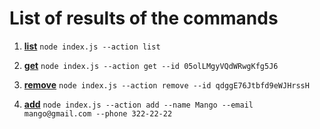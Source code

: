 # List of results of the commands

1. **[list](https://zapodaj.net/plik-QcUif4rSit)** `node index.js --action list`

2. **[get](https://zapodaj.net/images/c3f40514036ed.png)** `node index.js --action get --id 05olLMgyVQdWRwgKfg5J6`

3. **[remove](https://zapodaj.net/images/90ed120da8f87.png)** `node index.js --action remove --id qdggE76Jtbfd9eWJHrssH`

4. **[add](https://zapodaj.net/images/b5a6fa2777d87.png)**
  `node index.js --action add --name Mango --email mango@gmail.com --phone 322-22-22 `